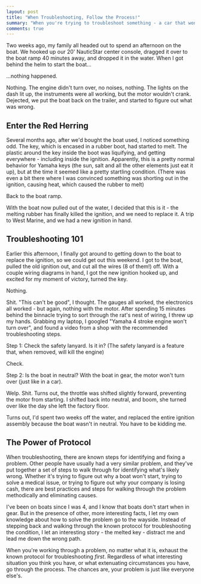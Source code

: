 ```yaml
---
layout: post
title: "When Troubleshooting, Follow the Process!"
summary: "When you're trying to troubleshoot something - a car that won't start, or a business that isn't working - follow the right process."
comments: true
---
```


Two weeks ago, my family all headed out to spend an afternoon on the boat. We hooked up our 20' NauticStar center console, dragged it over to the boat ramp 40 minutes away, and dropped it in the water. When I got behind the helm to start the boat...

...nothing happened. 

Nothing. The engine didn't turn over, no noises, nothing. The lights on the dash lit up, the instruments were all working, but the motor wouldn't crank. Dejected, we put the boat back on the trailer, and started to figure out what was wrong. 

## Enter the Red Herring

Several months ago, after we'd bought the boat used, I noticed something odd. The key, which is encased in a rubber boot, had started to melt. The plastic around the key inside the boot was liquifying, and getting everywhere - including inside the ignition. Apparently, this is a pretty normal behavior for Yamaha keys (the sun, salt and all the other elements just eat it up), but at the time it seemed like a pretty startling condition. (There was even a bit there where I was convinced something was shorting out in the ignition, causing heat, which caused the rubber to melt)

Back to the boat ramp.

With the boat now pulled out of the water, I decided that this is it - the melting rubber has finally killed the ignition, and we need to replace it. A trip to West Marine, and we had a new ignition in hand. 

## Troubleshooting 101

Earlier this afternoon, I finally got around to getting down to the boat to replace the ignition, so we could get out this weekend. I got to the boat, pulled the old ignition out, and cut all the wires (8 of them!) off. With a couple wiring diagrams in hand, I got the new ignition hooked up, and excited for my moment of victory, turned the key. 

Nothing. 

Shit. "This can't be good", I thought. The gauges all worked, the electronics all worked - but again, nothing with the motor. After spending 15 minutes behind the binnacle trying to sort through the rat's nest of wiring, I threw up my hands. Grabbing my laptop, I googled "Yamaha 4 stroke engine won't turn over", and found a video from a shop with the recommended troubleshooting steps. 

Step 1: Check the safety lanyard. Is it in? (The safety lanyard is a feature that, when removed, will kill the engine)

Check. 

Step 2: Is the boat in neutral? With the boat in gear, the motor won't turn over (just like in a car).

Welp. Shit. Turns out, the throttle was shifted slightly forward, preventing the motor from starting. I shifted back into neutral, and boom, she turned over like the day she left the factory floor.

Turns out, I'd spent two weeks off the water, and replaced the entire ignition assembly because the boat wasn't in neutral. You have to be kidding me. 

## The Power of Protocol 

When troubleshooting, there are known steps for identifying and fixing a problem. Other people have usually had a very similar problem, and they've put together a set of steps to walk through for identifying what's likely wrong. Whether it's trying to figure out why a boat won't start, trying to solve a medical issue, or trying to figure out why your company is losing cash, there are best practices and steps for walking through the problem methodically and eliminating causes.

I've been on boats since I was 4, and I know that boats don't start when in gear. But in the presence of other, more interesting facts, I let my own knowledge about how to solve the problem go to the wayside. Instead of stepping back and walking through the known protocol for troubleshooting the condition, I let an interesting story - the melted key - distract me and lead me down the wrong path.

When you're working through a problem, no matter what it is, exhaust the known protocol for troubleshooting _first_. Regardless of what interesting situation you think you have, or what extenuating circumstances you have, go through the process. The chances are, your problem is just like everyone else's.

